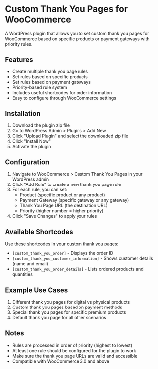# Custom Thank You Pages for WooCommerce

A WordPress plugin that allows you to set custom thank you pages for WooCommerce based on specific products or payment gateways with priority rules.

## Features

- Create multiple thank you page rules
- Set rules based on specific products
- Set rules based on payment gateways
- Priority-based rule system
- Includes useful shortcodes for order information
- Easy to configure through WooCommerce settings

## Installation

1. Download the plugin zip file
2. Go to WordPress Admin > Plugins > Add New
3. Click "Upload Plugin" and select the downloaded zip file
4. Click "Install Now"
5. Activate the plugin

## Configuration

1. Navigate to WooCommerce > Custom Thank You Pages in your WordPress admin
2. Click "Add Rule" to create a new thank you page rule
3. For each rule, you can set:
   - Product (specific product or any product)
   - Payment Gateway (specific gateway or any gateway)
   - Thank You Page URL (the destination URL)
   - Priority (higher number = higher priority)
4. Click "Save Changes" to apply your rules

## Available Shortcodes

Use these shortcodes in your custom thank you pages:

- `[custom_thank_you_order]` - Displays the order ID
- `[custom_thank_you_customer_information]` - Shows customer details (name and email)
- `[custom_thank_you_order_details]` - Lists ordered products and quantities

## Example Use Cases

1. Different thank you pages for digital vs physical products
2. Custom thank you pages based on payment methods
3. Special thank you pages for specific premium products
4. Default thank you page for all other scenarios

## Notes

- Rules are processed in order of priority (highest to lowest)
- At least one rule should be configured for the plugin to work
- Make sure the thank you page URLs are valid and accessible
- Compatible with WooCommerce 3.0 and above
